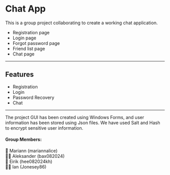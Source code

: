 ﻿# Chat App

This is a group project collaborating to create a working chat 
application.
- Registration page
- Login page
- Forgot password page
- Friend list page
- Chat page

--- 

## Features 

- Registration
- Login
- Password Recovery
- Chat 

--- 






The project GUI has been created using Windows Forms, and user 
information has been stored using Json files. We have used Salt
and Hash to encrypt sensitive user information.

#### Group Members:

🫅 Mariann (mariannalice)<br>
👨‍💻 Aleksander (bax082024)<br>
🧔 Eirik (hee082024kh)<br>
🧑‍🦱 Ian (Jonesey86)